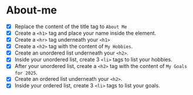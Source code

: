 # About-me

- [x] Replace the content of the title tag to `About Me` 
- [x] Create a `<h1>` tag and place your name inside the element.
- [x] Create a `<hr>` tag underneath your `<h1>`
- [x] Create a `<h2>` tag with the content of `My Hobbies`.
- [x] Create an unordered list underneath your `<h2>`. <!--I did this step and the next step together accidentally. This was corrected on the next list-->
- [x] Inside your unordered list, create 3 `<li>` tags to list your hobbies. <!--Hobbies were updated when a stylesheet was added-->
- [x] After your unordered list, create a `<h2>` tag with the content of `My Goals for 2025`.
- [x] Create an ordered list underneath your `<h2>`.
- [x] Inside your ordered list, create 3 `<li>` tags to list your goals.
<!--I tried adding an image. I watched some videos, added a folder, but it just didn't work. After 2 hours, it was class almost time for class and I needed a break first. But I'm glad I tried! Also I did not merge the main and master branches. I was not sure if I was supposed to or not?? I did read up on it and found that you can pick either the main or master, but if you pick master, you will have to set it to "default" since main is the default for github. If you look at my index for the hello-html, I don't think there is anything there because I forgot to save before pushing it. I learned so much this week!!-->
